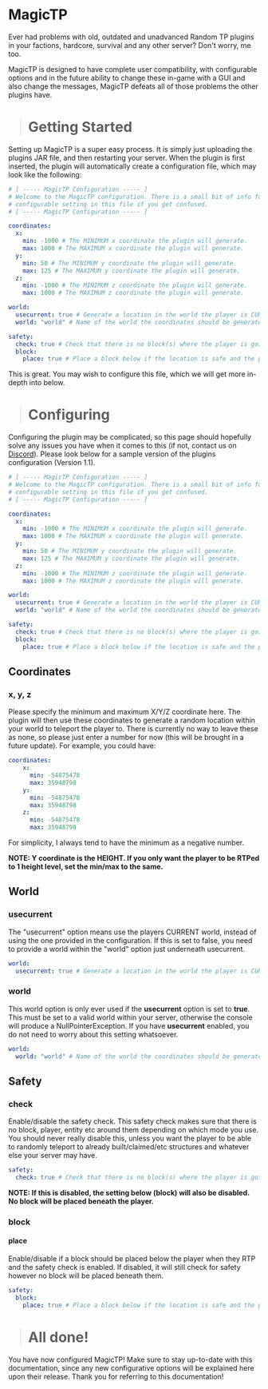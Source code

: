 # MagicTP

Ever had problems with old, outdated and unadvanced Random TP plugins in your factions, hardcore, survival and any other server? Don't worry, me too.

MagicTP is designed to have complete user compatibility, with configurable options and in the future ability to change these in-game with a GUI and also change the messages, MagicTP defeats all of those problems the other plugins have.

> # Getting Started

Setting up MagicTP is a super easy process. It is simply just uploading the plugins JAR file, and then restarting your server. When the plugin is first inserted, the plugin will automatically create a configuration file, which may look like the following:

```yml
# [ ----- MagicTP Configuration ----- ]
# Welcome to the MagicTP configuration. There is a small bit of info for every
# configurable setting in this file if you get confused.
# [ ----- MagicTP Configuration ----- ]

coordinates:
  x:
    min: -1000 # The MINIMUM x coordinate the plugin will generate.
    max: 1000 # The MAXIMUM x coordinate the plugin will generate.
  y:
    min: 50 # The MINIMUM y coordinate the plugin will generate.
    max: 125 # The MAXIMUM y coordinate the plugin will generate.
  z:
    min: -1000 # The MINIMUM z coordinate the plugin will generate.
    max: 1000 # The MAXIMUM z coordinate the plugin will generate.

world:
  usecurrent: true # Generate a location in the world the player is CURRENTLY in. If false set world below.
  world: "world" # Name of the world the coordinates should be generated in.

safety:
  check: true # Check that there is no block(s) where the player is going to be teleported. (this should only be used if they can be teleported in air or void)
  block:
    place: true # Place a block below if the location is safe and the player will be teleported (THIS WONT WORK IF SAFETY CHECK IS FALSE)
```

This is great. You may wish to configure this file, which we will get more in-depth into below.

> # Configuring

Configuring the plugin may be complicated, so this page should hopefully solve any issues you have when it comes to this (if not, contact us on <a href="https://discord.whenuhackunoob.com">Discord</a>). Please look below for a sample version of the plugins configuration (Version 1.1).

```yml
# [ ----- MagicTP Configuration ----- ]
# Welcome to the MagicTP configuration. There is a small bit of info for every
# configurable setting in this file if you get confused.
# [ ----- MagicTP Configuration ----- ]

coordinates:
  x:
    min: -1000 # The MINIMUM x coordinate the plugin will generate.
    max: 1000 # The MAXIMUM x coordinate the plugin will generate.
  y:
    min: 50 # The MINIMUM y coordinate the plugin will generate.
    max: 125 # The MAXIMUM y coordinate the plugin will generate.
  z:
    min: -1000 # The MINIMUM z coordinate the plugin will generate.
    max: 1000 # The MAXIMUM z coordinate the plugin will generate.

world:
  usecurrent: true # Generate a location in the world the player is CURRENTLY in. If false set world below.
  world: "world" # Name of the world the coordinates should be generated in.

safety:
  check: true # Check that there is no block(s) where the player is going to be teleported. (this should only be used if they can be teleported in air or void)
  block:
    place: true # Place a block below if the location is safe and the player will be teleported (THIS WONT WORK IF SAFETY CHECK IS FALSE)
```

## Coordinates
### x, y, z
Please specify the minimum and maximum X/Y/Z coordinate here. The plugin will then use these coordinates to generate a random location within your world to teleport the player to. There is currently no way to leave these as none, so please just enter a number for now (this will be brought in a future update). For example, you could have:

```yml
coordinates:
    x:
      min: -54875478
      max: 35948798
    y:
      min: -54875478
      max: 35948798
    z:
      min: -54875478
      max: 35948798
```

For simplicity, I always tend to have the minimum as a negative number.

<b>NOTE: Y coordinate is the HEIGHT. If you only want the player to be RTPed to 1 height level, set the min/max to the same.</b>

## World
### usecurrent
The "usecurrent" option means use the players CURRENT world, instead of using the one provided in the configuration. If this is set to false, you need to provide a world within the "world" option just underneath usecurrent.

```yml
world:
  usecurrent: true # Generate a location in the world the player is CURRENTLY in. If false set world below.
```

### world
This world option is only ever used if the <b>usecurrent</b> option is set to <b>true</b>. This must be set to a valid world within your server, otherwise the console will produce a NullPointerException. If you have <b>usecurrent</b> enabled, you do not need to worry about this setting whatsoever.

```yml
world:
  world: "world" # Name of the world the coordinates should be generated in.
```

## Safety
### check
Enable/disable the safety check. This safety check makes sure that there is no block, player, entity etc around them depending on which mode you use. You should never really disable this, unless you want the player to be able to randomly teleport to already built/claimed/etc structures and whatever else your server may have.

```yml
safety:
  check: true # Check that there is no block(s) where the player is going to be teleported. (this should only be used if they can be teleported in air or void)
```

<b>NOTE: If this is disabled, the setting below (block) will also be disabled. No block will be placed beneath the player.</b>

### block
#### place
Enable/disable if a block should be placed below the player when they RTP and the safety check is enabled. If disabled, it will still check for safety however no block will be placed beneath them.


```yml
safety:
  block:
    place: true # Place a block below if the location is safe and the player will be teleported (THIS WONT WORK IF SAFETY CHECK IS FALSE)
```

> # All done!
You have now configured MagicTP! Make sure to stay up-to-date with this documentation, since any new configurative options will be explained here upon their release. Thank you for referring to this documentation!